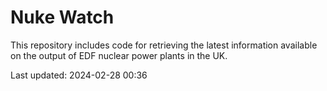 # Nuke Watch

This repository includes code for retrieving the latest information available on the output of EDF nuclear power plants in the UK.

Last updated: 2024-02-28 00:36